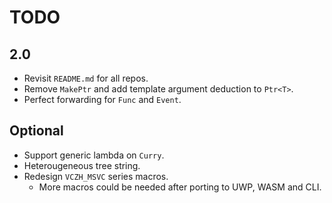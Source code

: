 # TODO

## 2.0

- Revisit `README.md` for all repos.
- Remove `MakePtr` and add template argument deduction to `Ptr<T>`.
- Perfect forwarding for `Func` and `Event`.

## Optional

- Support generic lambda on `Curry`.
- Heterougeneous tree string.
- Redesign `VCZH_MSVC` series macros.
  - More macros could be needed after porting to UWP, WASM and CLI.
